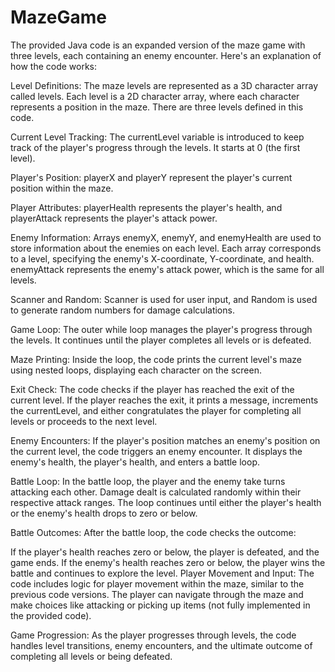 # MazeGame
The provided Java code is an expanded version of the maze game with three levels, each containing an enemy encounter. Here's an explanation of how the code works:

Level Definitions: The maze levels are represented as a 3D character array called levels. Each level is a 2D character array, where each character represents a position in the maze. There are three levels defined in this code.

Current Level Tracking: The currentLevel variable is introduced to keep track of the player's progress through the levels. It starts at 0 (the first level).

Player's Position: playerX and playerY represent the player's current position within the maze.

Player Attributes: playerHealth represents the player's health, and playerAttack represents the player's attack power.

Enemy Information: Arrays enemyX, enemyY, and enemyHealth are used to store information about the enemies on each level. Each array corresponds to a level, specifying the enemy's X-coordinate, Y-coordinate, and health. enemyAttack represents the enemy's attack power, which is the same for all levels.

Scanner and Random: Scanner is used for user input, and Random is used to generate random numbers for damage calculations.

Game Loop: The outer while loop manages the player's progress through the levels. It continues until the player completes all levels or is defeated.

Maze Printing: Inside the loop, the code prints the current level's maze using nested loops, displaying each character on the screen.

Exit Check: The code checks if the player has reached the exit of the current level. If the player reaches the exit, it prints a message, increments the currentLevel, and either congratulates the player for completing all levels or proceeds to the next level.

Enemy Encounters: If the player's position matches an enemy's position on the current level, the code triggers an enemy encounter. It displays the enemy's health, the player's health, and enters a battle loop.

Battle Loop: In the battle loop, the player and the enemy take turns attacking each other. Damage dealt is calculated randomly within their respective attack ranges. The loop continues until either the player's health or the enemy's health drops to zero or below.

Battle Outcomes: After the battle loop, the code checks the outcome:

If the player's health reaches zero or below, the player is defeated, and the game ends.
If the enemy's health reaches zero or below, the player wins the battle and continues to explore the level.
Player Movement and Input: The code includes logic for player movement within the maze, similar to the previous code versions. The player can navigate through the maze and make choices like attacking or picking up items (not fully implemented in the provided code).

Game Progression: As the player progresses through levels, the code handles level transitions, enemy encounters, and the ultimate outcome of completing all levels or being defeated.
